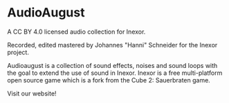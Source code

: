 # AudioAugust

A CC BY 4.0 licensed audio collection for Inexor.

Recorded, edited mastered by Johannes "Hanni" Schneider for the Inexor project.

Audioaugust is a collection of sound effects, noises and sound loops with the goal to extend the use of sound in Inexor. Inexor is a free multi-platform open source game which is a fork from the Cube 2: Sauerbraten game.

Visit our website!
